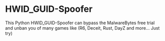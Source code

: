 # HWID_GUID-Spoofer
This Python HWID_GUID-Spoofer can bypass the MalwareBytes free trial and unban you of many games like (R6, Deceit, Rust, DayZ and more... Just try)
